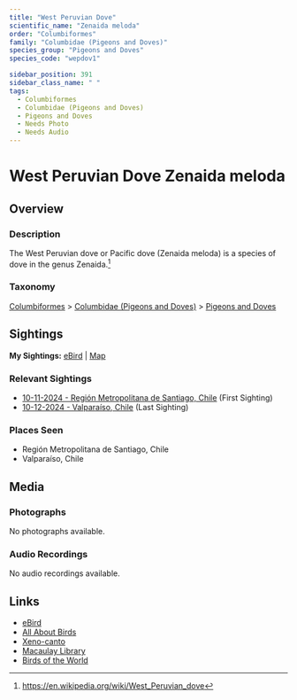 ```yaml
---
title: "West Peruvian Dove"
scientific_name: "Zenaida meloda"
order: "Columbiformes"
family: "Columbidae (Pigeons and Doves)"
species_group: "Pigeons and Doves"
species_code: "wepdov1"

sidebar_position: 391
sidebar_class_name: " "
tags: 
  - Columbiformes
  - Columbidae (Pigeons and Doves)
  - Pigeons and Doves
  - Needs Photo
  - Needs Audio
---
```


# West Peruvian Dove <span className='sci_name'>Zenaida meloda</span>

## Overview

### Description
The West Peruvian dove or Pacific dove (Zenaida meloda) is a species of dove in the genus Zenaida.[^1]

[^1]: https://en.wikipedia.org/wiki/West_Peruvian_dove

### Taxonomy
[Columbiformes](/tags/columbiformes) > [Columbidae (Pigeons and Doves)](/tags/columbidae-pigeons-and-doves) > [Pigeons and Doves](/tags/pigeons-and-doves)


## Sightings

**My Sightings:** [eBird](https://ebird.org/lifelist?r=world&time=life&spp=wepdov1) | [Map](/map?species_code=wepdov1)

### Relevant Sightings

* [10-11-2024 - Región Metropolitana de Santiago, Chile](https://ebird.org/checklist/S198398422) (First Sighting)
* [10-12-2024 - Valparaíso, Chile](https://ebird.org/checklist/S198994043) (Last Sighting)

### Places Seen

* Región Metropolitana de Santiago, Chile
* Valparaíso, Chile



## Media
### Photographs
No photographs available.

### Audio Recordings
No audio recordings available.

## Links
* [eBird](https://ebird.org/species/wepdov1) 
* [All About Birds](https://www.allaboutbirds.org/guide/wepdov1) 
* [Xeno-canto](https://www.xeno-canto.org/species/zenaida-meloda) 
* [Macaulay Library](https://search.macaulaylibrary.org/catalog?taxonCode=wepdov1&sort=rating_rank_desc)
* [Birds of the World](https://birdsoftheworld.org/bow/species/wepdov1)
